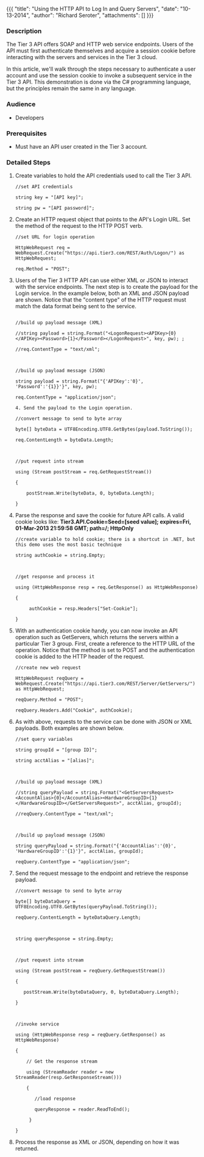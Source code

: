 {{{
  "title": "Using the HTTP API to Log In and Query Servers",
  "date": "10-13-2014",
  "author": "Richard Seroter",
  "attachments": []
}}}

### Description

The Tier 3 API offers SOAP and HTTP web service endpoints. Users of the API must first authenticate themselves and acquire a session cookie before interacting with the servers and services in the Tier 3 cloud.

In this article, we'll walk through the steps necessary to authenticate a user account and use the session cookie to invoke a subsequent service in the Tier 3 API. This demonstration is done via the C# programming language, but the principles remain the same in any language.

### Audience

- Developers

### Prerequisites

- Must have an API user created in the Tier 3 account.

### Detailed Steps

1. Create variables to hold the API credentials used to call the Tier 3 API.

    ```
    //set API credentials

    string key = "[API key]";

    string pw = "[API password]";
    ```

2. Create an HTTP request object that points to the API's Login URL. Set the method of the request to the HTTP POST verb.
    
    ```
    //set URL for login operation

    HttpWebRequest req = WebRequest.Create("https://api.tier3.com/REST/Auth/Logon/") as HttpWebRequest;

    req.Method = "POST";
    ```

3. Users of the Tier 3 HTTP API can use either XML or JSON to interact with the service endpoints. The next step is to create the payload for the Login service. In the example below, both an XML and JSON payload are shown. Notice that the "content type" of the HTTP request must match the data format being sent to the service.

    ```
    
    //build up payload message (XML)

    //string payload = string.Format("<LogonRequest><APIKey>{0}</APIKey><Password>{1}</Password></LogonRequest>", key, pw); ;

    //req.ContentType = "text/xml";

                

    //build up payload message (JSON)

    string payload = string.Format("{'APIKey':'0}', 'Password':'{1}}'}", key, pw);

    req.ContentType = "application/json";

    4. Send the payload to the Login operation.

    //convert message to send to byte array

    byte[] byteData = UTF8Encoding.UTF8.GetBytes(payload.ToString());

    req.ContentLength = byteData.Length;



    //put request into stream

    using (Stream postStream = req.GetRequestStream())

    {

        postStream.Write(byteData, 0, byteData.Length);

    }
    ```


4. Parse the response and save the cookie for future API calls. A valid cookie looks like: <strong>Tier3.API.Cookie=Seed=[seed value]; expires=Fri, 01-Mar-2013 21:59:58 GMT; path=/; HttpOnly</strong>

    ```
    //create variable to hold cookie; there is a shortcut in .NET, but this demo uses the most basic technique

    string authCookie = string.Empty;



    //get response and process it

    using (HttpWebResponse resp = req.GetResponse() as HttpWebResponse)

    {

         authCookie = resp.Headers["Set-Cookie"];

    }
    ```

5. With an authentication cookie handy, you can now invoke an API operation such as GetServers, which returns the servers within a particular Tier 3 group. First, create a reference to the HTTP URL of the operation. Notice that the method is set to POST and the authentication cookie is added to the HTTP header of the request.

    ```
    //create new web request

    HttpWebRequest reqQuery = WebRequest.Create("https://api.tier3.com/REST/Server/GetServers/") as HttpWebRequest;

    reqQuery.Method = "POST";

    reqQuery.Headers.Add("Cookie", authCookie);
    ```

6. As with above, requests to the service can be done with JSON or XML payloads. Both examples are shown below.

    ```
    //set query variables

    string groupId = "[group ID]";

    string acctAlias = "[alias]";



    //build up payload message (XML)

    //string queryPayload = string.Format("<GetServersRequest><AccountAlias>{0}</AccountAlias><HardwareGroupID>{1}</HardwareGroupID></GetServersRequest>", acctAlias, groupId);

    //reqQuery.ContentType = "text/xml";



    //build up payload message (JSON)

    string queryPayload = string.Format("{'AccountAlias':'{0}', 'HardwareGroupID':'{1}'}", acctAlias, groupId);

    reqQuery.ContentType = "application/json";
    ```

7. Send the request message to the endpoint and retrieve the response payload.

    ```
    //convert message to send to byte array

    byte[] byteDataQuery = UTF8Encoding.UTF8.GetBytes(queryPayload.ToString());

    reqQuery.ContentLength = byteDataQuery.Length;



    string queryResponse = string.Empty;



    //put request into stream

    using (Stream postStream = reqQuery.GetRequestStream())

    {

       postStream.Write(byteDataQuery, 0, byteDataQuery.Length);

    }



    //invoke service

    using (HttpWebResponse resp = reqQuery.GetResponse() as HttpWebResponse)

    {

        // Get the response stream  

        using (StreamReader reader = new StreamReader(resp.GetResponseStream()))

        {

           //load response

           queryResponse = reader.ReadToEnd();

         }

    }
    ```

8. Process the response as XML or JSON, depending on how it was returned.
